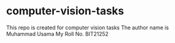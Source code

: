 # computer-vision-tasks
This repo is created for computer vision tasks
The author name is Muhammad Usama 
My Roll No. BIT21252
